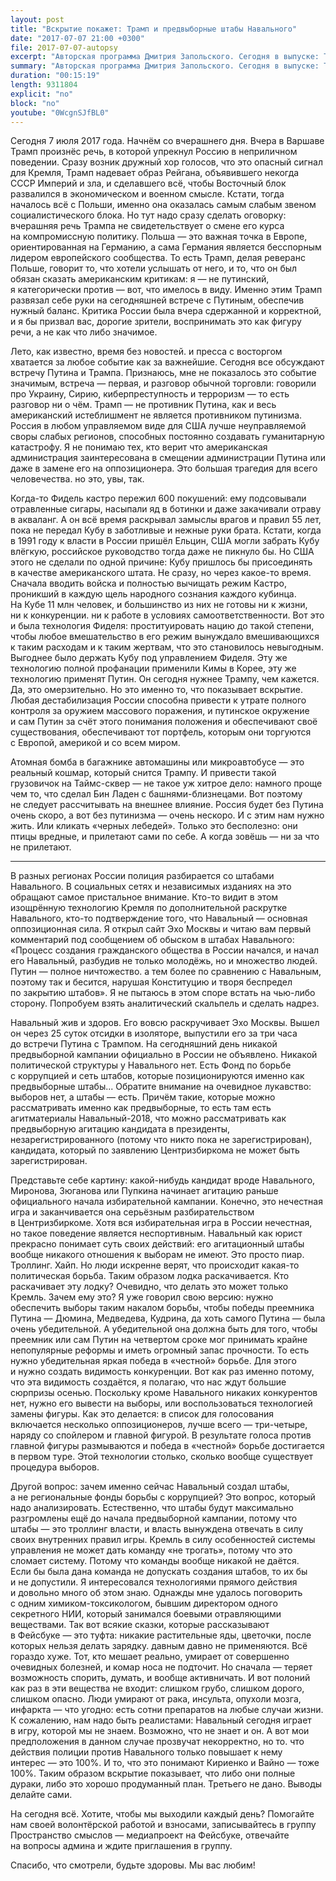 ```yaml
---
layout: post
title: "Вскрытие покажет: Трамп и предвыборные штабы Навального"
date: "2017-07-07 21:00 +0300"
file: 2017-07-07-autopsy
excerpt: "Авторская программа Дмитрия Запольского. Сегодня в выпуске: Трамп как гарант Путина: Почему не убили Фиделя Кастро и зачем Навальному предвыборные штабы?"
summary: "Авторская программа Дмитрия Запольского. Сегодня в выпуске: Трамп как гарант Путина: Почему не убили Фиделя Кастро и зачем Навальному предвыборные штабы?"
duration: "00:15:19"
length: 9311804
explicit: "no"
block: "no"
youtube: "0WcgnSJfBL0"
---
```


Сегодня 7 июля 2017 года. Начнём со вчерашнего дня. Вчера в Варшаве Трамп произнёс речь, в которой упрекнул Россию в неприличном поведении. Сразу возник дружный хор голосов, что это опасный сигнал для Кремля, Трамп надевает образ Рейгана, объявившего некогда СССР Империй и зла, и сделавшего всё, чтобы Восточный блок развалился в экономическом и военном смысле. Кстати, тогда началось всё с Польши, именно она оказалась самым слабым звеном социалистического блока. Но тут надо сразу сделать оговорку: вчерашняя речь Трампа не свидетельствует о смене его курса на компромиссную политику. Польша — это важная точка в Европе, ориентированная на Германию, а сама Германия является бесспорным лидером европейского сообщества. То есть Трамп, делая реверанс Польше, говорит то, что хотели услышать от него, и то, что он был обязан сказать американским критикам: я — не путинский, я категорически против — вот, что имелось в виду. Именно этим Трамп развязал себе руки на сегодняшней встрече с Путиным, обеспечив нужный баланс. Критика России была вчера сдержанной и корректной, и я бы призвал вас, дорогие зрители, воспринимать это как фигуру речи, а не как что либо значимое. 

Лето, как известно, время без новостей. и пресса с восторгом хватается за любое событие как за важнейшие. Сегодня все обсуждают встречу Путина и Трампа. Признаюсь, мне не показалось это событие значимым, встреча — первая, и разговор обычной торговли: говорили про Украину, Сирию, киберпреступность и терроризм — то есть разговор ни о чём. Трамп — не противник Путина, как и весь американский истеблишмент не является противником путинизма. Россия в любом управляемом виде для США лучше неуправляемой своры слабых регионов, способных постоянно создавать гуманитарную катастрофу. Я не понимаю тех, кто верит что американская администрация заинтересована в смещении администрации Путина или даже в замене его на оппозиционера. Это большая трагедия для всего человечества. но это, увы, так. 

Когда-то Фидель кастро пережил 600 покушений: ему подсовывали отравленные сигары, насыпали яд в ботинки и даже закачивали отраву в акваланг. А он всё время раскрывал замыслы врагов и правил 55 лет, пока не передал Кубу в заботливые и нежные руки брата. Кстати, когда в 1991 году к власти в России пришёл Ельцин, США могли забрать Кубу влёгкую, российское руководство тогда даже не пикнуло бы. Но США этого не сделали по одной причине: Кубу пришлось бы присоединять в качестве американского штата. Не сразу, но через какое-то время. Сначала вводить войска и полностью вычищать режим Кастро, проникший в каждую щель народного сознания каждого кубинца. На Кубе 11 млн человек, и большинство из них не готовы ни к жизни, ни к конкуренции. ни к работе в условиях самоответственности. Вот это и была технология Фиделя: проституировать нацию до такой степени, чтобы любое вмешательство в его режим вынуждало вмешивающихся к таким расходам и к таким жертвам, что это становилось невыгодным. Выгоднее было держать Кубу под управлением Фиделя. Эту же технологию полной профанации применили Кимы в Корее, эту же технологию применят Путин. Он сегодня нужнее Трампу, чем кажется. Да, это омерзительно. Но это именно то, что показывает вскрытие. Любая дестабилизация России способна привести к утрате полного контроля за оружием массового поражения, и путинское окружение и сам Путин за счёт этого понимания положения и обеспечивают своё существования, обеспечивают тот портфель, которым они торгуются с Европой, америкой и со всем миром. 

Атомная бомба в багажнике автомашины или микроавтобусе — это реальный кошмар, который снится Трампу. И привести такой грузовичок на Таймс-сквер — не такое уж хитрое дело: намного проще чем то, что сделал Бин Ладен с башнями-близнецами. Вот поэтому не следует рассчитывать на внешнее влияние. Россия будет без Путина очень скоро, а вот без путинизма — очень нескоро. И с этим нам нужно жить. Или кликать «черных лебедей». Только это бесполезно: они птицы вредные, и прилетают сами по себе. А когда зовёшь — ни за что не прилетают. 

***

В разных регионах России полиция разбирается со штабами Навального. В социальных сетях и независимых изданиях на это обращают самое пристальное внимание. Кто-то видит в этом изощрённую технологию Кремля по дополнительной раскрутке Навального, кто-то подтверждение того, что Навальный — основная оппозиционная сила. Я открыл сайт Эхо Москвы и читаю вам первый комментарий под сообщением об обыском в штабах Навального: «Процесс создания гражданского общества в России начался, и начал его Навальный, разбудив не только молодёжь, но и множество людей. Путин — полное ничтожество. а тем более по сравнению с Навальным, поэтому так и бесится, нарушая Конституцию и творя беспредел по закрытию штабов». Я не пытаюсь в этом споре встать на чью-либо сторону. Попробуем взять аналитический скальпель и сделать надрез. 

Навальный жив и здоров. Его вовсю раскручивает Эхо Москвы. Вышел он через 25 суток отсидки в изоляторе, выпустили его за три часа до встречи Путина с Трампом. На сегодняшний день никакой предвыборной кампании официально в России не объявлено. Никакой политической структуры у Навального нет. Есть Фонд по борьбе с коррупцией и сеть штабов, которые позиционируются именно как предвыборные штабы... Обратите внимание на очевидное лукавство: выборов нет, а штабы — есть. Причём такие, которые можно рассматривать именно как предвыборные, то есть там есть агитматериалы Навальный-2018, что можно рассматривать как предвыборную агитацию кандидата в президенты, незарегистрированного (потому что никто пока не зарегистрирован), кандидата, который по заявлению Центризбиркома не может быть зарегистрирован. 

Представьте себе картину: какой-нибудь кандидат вроде Навального, Миронова, Зюганова или Пупкина начинает агитацию раньше официального начала избирательной кампании. Конечно, это нечестная игра и заканчивается она серьёзным разбирательством в Центризбиркоме. Хотя вся избирательная игра в России нечестная, но такое поведение является неспортивным. Навальный как юрист прекрасно понимает суть своих действий: его агитационный штабы вообще никакого отношения к выборам не имеют. Это просто пиар. Троллинг. Хайп. Но люди искренне верят, что происходит какая-то политическая борьба. Таким образом лодка раскачивается. Кто раскачивает эту лодку? Очевидно, что делать это может только Кремль. Зачем ему это? Я уже говорил свою версию: нужно обеспечить выборы таким накалом борьбы, чтобы победы преемника Путина — Дюмина, Медведева, Кудрина, да хоть самого Путина — была очень убедительной. А убедительной она должна быть для того, чтобы преемник или сам Путин на четвертом сроке мог принимать крайне непопулярные реформы и иметь огромный запас прочности. То есть нужно убедительная яркая победа в «честной» борьбе. Для этого и нужно создать видимость конкуренции. Вот как раз именно потому, что эта видимость создаётся, я полагаю, что нас ждут большие сюрпризы осенью. Поскольку кроме Навального никаких конкурентов нет, нужно его вывести на выборы, или воспользоваться технологией замены фигуры. Как это делается: в список для голосования включается несколько оппозиционеров, лучше всего — три-четыре, наряду со спойлером и главной фигурой. В результате голоса против главной фигуры размываются и победа в «честной» борьбе достигается в первом туре. Этой технологии столько, сколько вообще существует процедура выборов. 

Другой вопрос: зачем именно сейчас Навальный создал штабы, а не региональные фонды борьбы с коррупцией? Это вопрос, который надо анализировать. Естественно, что штабы будут максимально разгромлены ещё до начала предвыборной кампании, потому что штабы — это троллинг власти, и власть вынуждена отвечать в силу своих внутренних правил игры. Кремль в силу особенностей системы управления не может дать команду «не трогать», потому что это сломает систему. Потому что команды вообще никакой не даётся. Если бы была дана команда не допускать создания штабов, то их бы и не допустили. Я интересовался технологиями прямого действия и довольно много об этом знаю. Однажды мне удалось поговорить с одним химиком-токсикологом, бывшим директором одного секретного НИИ, который занимался боевыми отравляющими веществами. Так вот всякие сказки, которые рассказывают в Фейсбуке — это туфта: никакие растительные яды, цветочки, после которых нельзя делать зарядку. давным давно не применяются. Всё гораздо хуже. Тот, кто мешает реально, умирает от совершенно очевидных болезней, и комар носа не подточит. Но сначала — теряет возможность спорить, думать, и вообще активничать. И вот полоний как раз в эти вещества не входит: слишком грубо, слишком дорого, слишком опасно. Люди умирают от рака, инсульта, опухоли мозга, инфаркта — что угодно: есть сотни препаратов на любые случаи жизни. К сожалению, нам надо быть реалистами: Навальный сегодня играет в игру, которой мы не знаем. Возможно, что не знает и он. А вот мои предположения в данном случае прозвучат некорректно, но то. что действия полиции против Навального только повышает к нему интерес — это 100%. И то, что это понимают Кириенко и Вайно — тоже 100%. Таким образом вскрытие показывает, что либо они полные дураки, либо это хорошо продуманный план. Третьего не дано. Выводы делайте сами. 

На сегодня всё. Хотите, чтобы мы выходили каждый день? Помогайте нам своей волонтёрской работой и взносами, записывайтесь в группу Пространство смыслов — медиапроект на Фейсбуке, отвечайте на вопросы админа и ждите приглашения в группу. 

Спасибо, что смотрели, будьте здоровы. Мы вас любим!
